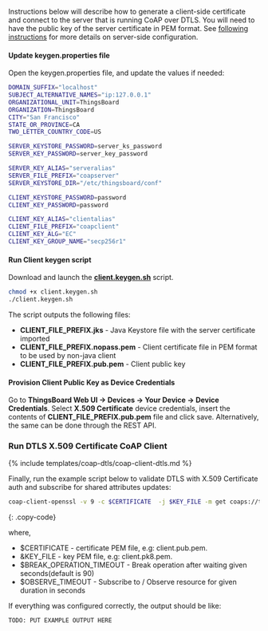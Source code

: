 Instructions below will describe how to generate a client-side certificate and connect to the server that is running CoAP over DTLS.
You will need to have the public key of the server certificate in PEM format. 
See [following instructions](/docs/{{docsPrefix}}user-guide/coap-over-dtls/#self-signed-certificate-generation) for more details on server-side configuration.

#### Update keygen.properties file
 
Open the keygen.properties file, and update the values if needed:

```bash
DOMAIN_SUFFIX="localhost"
SUBJECT_ALTERNATIVE_NAMES="ip:127.0.0.1"
ORGANIZATIONAL_UNIT=ThingsBoard
ORGANIZATION=ThingsBoard
CITY="San Francisco"
STATE_OR_PROVINCE=CA
TWO_LETTER_COUNTRY_CODE=US

SERVER_KEYSTORE_PASSWORD=server_ks_password
SERVER_KEY_PASSWORD=server_key_password

SERVER_KEY_ALIAS="serveralias"
SERVER_FILE_PREFIX="coapserver"
SERVER_KEYSTORE_DIR="/etc/thingsboard/conf"

CLIENT_KEYSTORE_PASSWORD=password
CLIENT_KEY_PASSWORD=password

CLIENT_KEY_ALIAS="clientalias"
CLIENT_FILE_PREFIX="coapclient"
CLIENT_KEY_ALG="EC"
CLIENT_KEY_GROUP_NAME="secp256r1"
```

#### Run Client keygen script

Download and launch the [**client.keygen.sh**](https://raw.githubusercontent.com/thingsboard/thingsboard/master/tools/src/main/shell/client.keygen.sh) script.

```bash
chmod +x client.keygen.sh
./client.keygen.sh
```

The script outputs the following files:

 - **CLIENT_FILE_PREFIX.jks** - Java Keystore file with the server certificate imported
 - **CLIENT_FILE_PREFIX.nopass.pem** - Client certificate file in PEM format to be used by non-java client 
 - **CLIENT_FILE_PREFIX.pub.pem** - Client public key

#### Provision Client Public Key as Device Credentials

Go to **ThingsBoard Web UI -> Devices -> Your Device -> Device Credentials**. Select **X.509 Certificate** device credentials, insert the contents of  **CLIENT_FILE_PREFIX.pub.pem** file and click save.
Alternatively, the same can be done through the REST API.

### Run DTLS X.509 Certificate CoAP Client

{% include templates/coap-dtls/coap-client-dtls.md %}

Finally, run the example script below to validate DTLS with X.509 Certificate auth and subscribe for shared attributes updates:

```bash
coap-client-openssl -v 9 -c $CERTIFICATE  -j $KEY_FILE -m get coaps://thingsboard.cloud/api/v1/attributes -B $BREAK_OPERATION_TIMEOUT -s $OBSERVE_TIMEOUT
```
{: .copy-code}

where, 

- $CERTIFICATE - certificate PEM file, e.g: client.pub.pem.
- &KEY_FILE - key PEM file, e.g: client.pk8.pem. 
- $BREAK_OPERATION_TIMEOUT - Break operation after waiting given seconds(default is 90)
- $OBSERVE_TIMEOUT - Subscribe to / Observe resource for given duration in seconds

If everything was configured correctly, the output should be like:

```bash
TODO: PUT EXAMPLE OUTPUT HERE
```